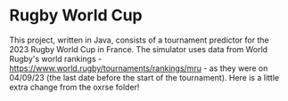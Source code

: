 # Rugby World Cup

This project, written in Java, consists of a tournament predictor for the 2023 Rugby World Cup in France. The simulator uses data from World Rugby's world rankings - https://www.world.rugby/tournaments/rankings/mru - as they were on 04/09/23 (the last date before the start of the tournament).
Here is a little extra change from the oxrse folder!

